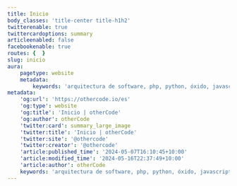 ```yaml
---
title: Inicio
body_classes: 'title-center title-h1h2'
twitterenable: true
twittercardoptions: summary
articleenabled: false
facebookenable: true
routes: {  }
slug: inicio
aura:
    pagetype: website
    metadata:
        keywords: 'arquitectura de software, php, python, óxido, javascript, patrones de diseño, software, arquitecturas limpias, blog'
metadata:
    'og:url': 'https://othercode.io/es'
    'og:type': website
    'og:title': 'Inicio | otherCode'
    'og:author': otherCode
    'twitter:card': summary_large_image
    'twitter:title': 'Inicio | otherCode'
    'twitter:site': '@othercode'
    'twitter:creator': '@othercode'
    'article:published_time': '2024-05-07T16:10:45+10:00'
    'article:modified_time': '2024-05-16T22:37:49+10:00'
    'article:author': otherCode
    keywords: 'arquitectura de software, php, python, óxido, javascript, patrones de diseño, software, arquitecturas limpias, blog'
---
```


